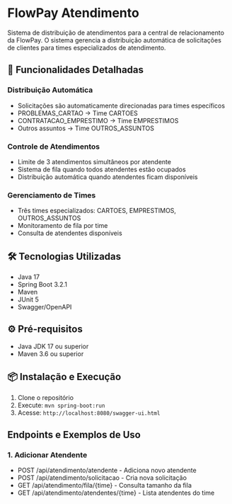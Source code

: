 # FlowPay Atendimento

Sistema de distribuição de atendimentos para a central de relacionamento da FlowPay. O sistema gerencia a distribuição automática de solicitações de clientes para times especializados de atendimento.

## 🚀 Funcionalidades Detalhadas

### Distribuição Automática
- Solicitações são automaticamente direcionadas para times específicos
- PROBLEMAS_CARTAO → Time CARTOES
- CONTRATACAO_EMPRESTIMO → Time EMPRESTIMOS
- Outros assuntos → Time OUTROS_ASSUNTOS

### Controle de Atendimentos
- Limite de 3 atendimentos simultâneos por atendente
- Sistema de fila quando todos atendentes estão ocupados
- Distribuição automática quando atendentes ficam disponíveis

### Gerenciamento de Times
- Três times especializados: CARTOES, EMPRESTIMOS, OUTROS_ASSUNTOS
- Monitoramento de fila por time
- Consulta de atendentes disponíveis

## 🛠️ Tecnologias Utilizadas
- Java 17
- Spring Boot 3.2.1
- Maven
- JUnit 5
- Swagger/OpenAPI

## ⚙️ Pré-requisitos
- Java JDK 17 ou superior
- Maven 3.6 ou superior

## 📦 Instalação e Execução

1. Clone o repositório
2. Execute: `mvn spring-boot:run`
3. Acesse: `http://localhost:8080/swagger-ui.html`

## Endpoints e Exemplos de Uso

### 1. Adicionar Atendente
- POST /api/atendimento/atendente - Adiciona novo atendente
- POST /api/atendimento/solicitacao - Cria nova solicitação
- GET /api/atendimento/fila/{time} - Consulta tamanho da fila
- GET /api/atendimento/atendentes/{time} - Lista atendentes do time 